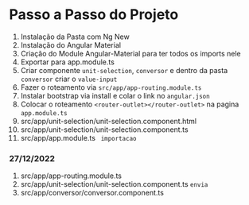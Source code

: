 
# Passo a Passo do Projeto

1. Instalação da Pasta com Ng New <nomeDaPasta>
2. Instalação do Angular Material 
3. Criação do Module Angular-Material para ter todos os imports nele 
4. Exportar para app.module.ts
5. Criar componente `unit-selection`, `conversor` e dentro da pasta `conversor` criar o `value-input`
6. Fazer o roteamento via `src/app/app-routing.module.ts`
7. Instalar bootstrap via install e colar o link no `angular.json`
8. Colocar o roteamento `<router-outlet></router-outlet>` na pagina `app.module.ts`
9. src/app/unit-selection/unit-selection.component.html
10. src/app/unit-selection/unit-selection.component.ts
11. src/app/app.module.ts ` importacao`


### 27/12/2022 ###


1. src/app/app-routing.module.ts
2. src/app/unit-selection/unit-selection.component.ts `envia`
3. src/app/conversor/conversor.component.ts
